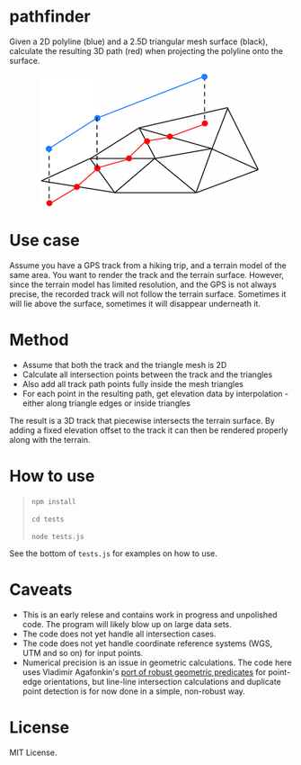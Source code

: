 # pathfinder

Given a 2D polyline (blue) and a 2.5D triangular mesh surface (black), calculate the resulting 3D path (red) when projecting the polyline onto the surface.

<p align="center">
<img src="https://github.com/kristoffer-dyrkorn/pathfinder/blob/main/images/pathfinding.png">
</p>

# Use case

Assume you have a GPS track from a hiking trip, and a terrain model of the same area. You want to render the track and the terrain surface. However, since the terrain model has limited resolution, and the GPS is not always precise, the recorded track will not follow the terrain surface. Sometimes it will lie above the surface, sometimes it will disappear underneath it.

# Method

- Assume that both the track and the triangle mesh is 2D
- Calculate all intersection points between the track and the triangles
- Also add all track path points fully inside the mesh triangles
- For each point in the resulting path, get elevation data by interpolation - either along triangle edges or inside triangles

The result is a 3D track that piecewise intersects the terrain surface. By adding a fixed elevation offset to the track it can then be rendered properly along with the terrain.

# How to use

> `npm install`
>
> `cd tests`
>
> `node tests.js`

See the bottom of `tests.js` for examples on how to use.

# Caveats

- This is an early relese and contains work in progress and unpolished code. The program will likely blow up on large data sets.
- The code does not yet handle all intersection cases.
- The code does not yet handle coordinate reference systems (WGS, UTM and so on) for input points.
- Numerical precision is an issue in geometric calculations. The code here uses Vladimir Agafonkin's [port of robust geometric predicates](https://github.com/mourner/robust-predicates) for point-edge orientations, but line-line intersection calculations and duplicate point detection is for now done in a simple, non-robust way.

# License

MIT License.
